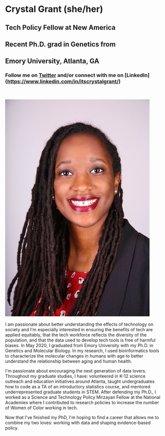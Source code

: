 # **Crystal Grant (she/her)**
## Tech Policy Fellow at New America
## Recent Ph.D. grad in Genetics from
## Emory University, Atlanta, GA
### Follow me on [Twitter](http://twitter.com/itscrystalgrant) and/or connect with me on [LinkedIn] (https://www.linkedin.com/in/itscrystalgrant/)

&nbsp;

![](headshot.JPG)

I am passionate about better understanding the effects of technology on society and I'm especially interested in ensuring the benefits of tech are applied equitably, that the tech workforce reflects the diversity of the population, and that the data used to develop tech tools is free of harmful biases. In May 2020, I graduated from Emory University with my Ph.D. in Genetics and Molecular Biology. In my research, I used bioinformatics tools to characterize the molecular changes in humans with age to better understand the relationship between aging and human health.

I'm passionate about encouraging the next generation of data lovers. Throughout my graduate studies, I have: volunteered in K-12 science outreach and education initiatives around Atlanta, taught undergraduates how to code as a TA of an introductory statistics course, and mentored underrepresented graduate students in STEM. After defending my Ph.D., I worked as a Science and Technology Policy Mirzayan Fellow at the National Academies where I contributed to research policies to increase the number of Women of Color working in tech.

Now that I've finished my PhD, I'm hoping to find a career that allows me to combine my two loves: working with data and shaping evidence-based policy.
